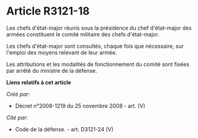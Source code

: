 # Article R3121-18

Les chefs d'état-major réunis sous la présidence du chef d'état-major des armées constituent le comité militaire des chefs
d'état-major.

Les chefs d'état-major sont consultés, chaque fois que nécessaire, sur l'emploi des moyens relevant de leur armée.

Les attributions et les modalités de fonctionnement du comité sont fixées par arrêté du ministre de la défense.

**Liens relatifs à cet article**

_Créé par_:

  - Décret n°2008-1219 du 25 novembre 2008 - art. (V)

_Cité par_:

  - Code de la défense. - art. D3121-24 (V)
